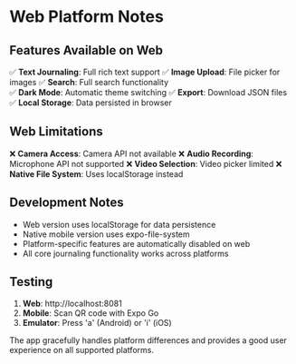 # Web Platform Notes

## Features Available on Web
✅ **Text Journaling**: Full rich text support
✅ **Image Upload**: File picker for images
✅ **Search**: Full search functionality  
✅ **Dark Mode**: Automatic theme switching
✅ **Export**: Download JSON files
✅ **Local Storage**: Data persisted in browser

## Web Limitations
❌ **Camera Access**: Camera API not available
❌ **Audio Recording**: Microphone API not supported
❌ **Video Selection**: Video picker limited
❌ **Native File System**: Uses localStorage instead

## Development Notes
- Web version uses localStorage for data persistence
- Native mobile version uses expo-file-system
- Platform-specific features are automatically disabled on web
- All core journaling functionality works across platforms

## Testing
1. **Web**: http://localhost:8081
2. **Mobile**: Scan QR code with Expo Go
3. **Emulator**: Press 'a' (Android) or 'i' (iOS)

The app gracefully handles platform differences and provides a good user experience on all supported platforms.

